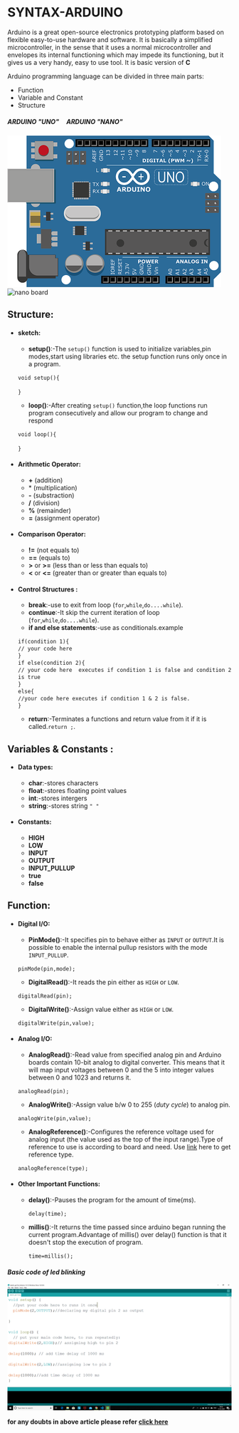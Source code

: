 # SYNTAX-ARDUINO
Arduino is a great open-source electronics prototyping platform based on flexible easy-to-use hardware and software. It is basically a simplified microcontroller, in the sense that it uses a normal microcontroller and envelopes its internal functioning which may impede its functioning, but it gives us a very handy, easy to use tool.
It is basic version of **C**



Arduino programming language can be divided in three main parts:
* Function
* Variable and Constant
* Structure


##### ARDUINO "UNO" &nbsp; &nbsp; ARDUINO "NANO"


![image uno arduino board](https://raw.githubusercontent.com/Vanu1/syntax-arduino/master/arduino3.png) ![nano board](https://www.behind-the-scenes.co.za/wp-content/uploads/arduino-nano-v3-basic-pinout.jpg)

 


<!--![nano board](https://www.behind-the-scenes.co.za/wp-content/uploads/arduino-nano-v3-basic-pinout.jpg)-->


## Structure:
* #### sketch:
  * **setup()**:-The `setup()` function is used to initialize variables,pin modes,start using libraries etc. the setup function runs only once in a program.
  ```
  void setup(){
  
  }
  ```
  * **loop()**:-After creating `setup()` function,the loop functions run program consecutively and allow our program to change and respond
  ```
  void loop(){
  
  }
  ```

* #### Arithmetic Operator:
  * **+** (addition)
  *  \* (multiplication)
  * **-** (substraction)
  * **/** (division)
  * **%** (remainder)
  * **=** (assignment operator)
* #### Comparison Operator:
  * **!=** (not equals to)
  * **==** (equals to)
  * **>** or **>=** (less than or less than equals to)
  * **<** or **<=** (greater than or greater than equals to)
* #### Control Structures :
  * **break**:-use to exit from loop (`for`,`while`,`do....while`).
  * **continue**:-It skip the current iteration of loop (`for`,`while`,`do....while`).
  * **if and else statements**:-use as conditionals.example
  ```
  if(condition 1){
  // your code here
  }
  if else(condition 2){
  // your code here  executes if condition 1 is false and condition 2 is true
  }
  else{
  //your code here executes if condition 1 & 2 is false.
  }
  ```
  * **return**:-Terminates a functions and return value from it if it is called.`return ;`.


## Variables & Constants :
* #### Data types:
  * **char**:-stores characters 
  * **float**:-stores floating point values 
  * **int**:-stores intergers
  * **string**:-stores string `" "`
  
* #### Constants:
  * **HIGH**
  * **LOW**
  * **INPUT**
  * **OUTPUT**
  * **INPUT_PULLUP**
  * **true**
  * **false**
  
  
  
## Function:
* #### Digital I/O:
  * **PinMode()**:-It specifies pin to behave either as `INPUT` or `OUTPUT`.It is possible to enable the internal pullup resistors with the mode `INPUT_PULLUP`.
  
  ```
  pinMode(pin,mode);
  ```
  * **DigitalRead()**:-It reads the pin either as `HIGH` or `LOW`.
  
  ```
  digitalRead(pin);
  ```
  * **DigitalWrite()**:-Assign value either as `HIGH` or `LOW`.
  ```
  digitalWrite(pin,value);
  ```
 * #### Analog I/O:
   * **AnalogRead()**:-Read value from specified analog pin and Arduino boards contain 10-bit analog to digital converter. This means that it  will map input voltages between 0 and the 5 into integer values between 0 and 1023 and returns it.
   ```
   analogRead(pin);  
   ```
   * **AnalogWrite()**:-Assign value b/w 0 to 255 (*duty cycle*) to analog pin.
   ```
   analogWrite(pin,value);
   ```
   * **AnalogReference()**:-Configures the reference voltage used for analog input (the value used as the top of the input range).Type of reference to use is according to board and need. Use [link](https://www.arduino.cc/reference/en/language/functions/analog-io/analogreference/) here to get reference type.
   ```
   analogReference(type);
   ```
 * #### Other Important Functions:
   * **delay()**:-Pauses the program for the amount of time(*ms*).
	 ```
	 delay(time);
	 ```
   * **millis()**:-It returns the time passed since arduino began running the current program.Advantage of millis() over delay() function is that it doesn't stop the execution of program. 
	 ```
	 time=millis();
	 ```



#### *Basic code of led blinking*

![](https://raw.githubusercontent.com/Vanu1/syntax-arduino/master/2020-04-13.png)

  
  
**for any doubts in above article  please refer [click here](https://www.arduino.cc/reference/en/)** 
  
  
  
  
   
   
